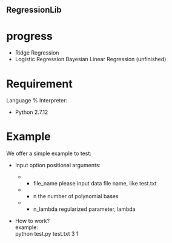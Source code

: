 RegressionLib
------

progress
============
 - Ridge Regression
 - Logistic Regression
   Bayesian Linear Regression (unfinished) 

Requirement
============
Language % Interpreter:
 - Python 2.7.12

Example
============
We offer a simple example to test:
- Input option
positional arguments:  
  - - file_name   please input data file name, like test.txt
  - - n           the number of polynomial bases
  - - n_lambda    regularized parameter, lambda

- How to work?  
example:  
python test.py test.txt 3 1
